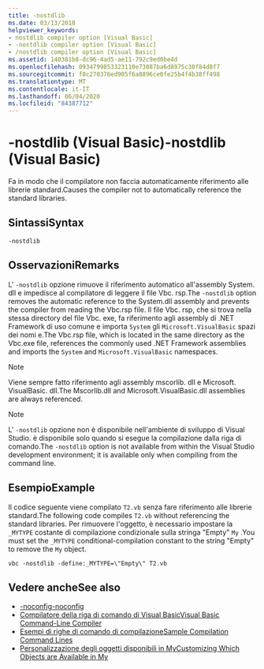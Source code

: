 ```yaml
---
title: -nostdlib
ms.date: 03/13/2018
helpviewer_keywords:
- nostdlib compiler option [Visual Basic]
- -nostdlib compiler option [Visual Basic]
- /nostdlib compiler option [Visual Basic]
ms.assetid: 140381b8-dc96-4ad5-ae11-792c9ed0be4d
ms.openlocfilehash: 0934799853323110e73087ba6d8975c30f84d8f7
ms.sourcegitcommit: f8c270376ed905f6a8896ce0fe25b4f4b38ff498
ms.translationtype: MT
ms.contentlocale: it-IT
ms.lasthandoff: 06/04/2020
ms.locfileid: "84387712"
---
```

# <a name="-nostdlib-visual-basic"></a><span data-ttu-id="558c4-102">-nostdlib (Visual Basic)</span><span class="sxs-lookup"><span data-stu-id="558c4-102">-nostdlib (Visual Basic)</span></span>
<span data-ttu-id="558c4-103">Fa in modo che il compilatore non faccia automaticamente riferimento alle librerie standard.</span><span class="sxs-lookup"><span data-stu-id="558c4-103">Causes the compiler not to automatically reference the standard libraries.</span></span>  
  
## <a name="syntax"></a><span data-ttu-id="558c4-104">Sintassi</span><span class="sxs-lookup"><span data-stu-id="558c4-104">Syntax</span></span>  
  
```console  
-nostdlib  
```  
  
## <a name="remarks"></a><span data-ttu-id="558c4-105">Osservazioni</span><span class="sxs-lookup"><span data-stu-id="558c4-105">Remarks</span></span>  
 <span data-ttu-id="558c4-106">L' `-nostdlib` opzione rimuove il riferimento automatico all'assembly System. dll e impedisce al compilatore di leggere il file Vbc. rsp.</span><span class="sxs-lookup"><span data-stu-id="558c4-106">The `-nostdlib` option removes the automatic reference to the System.dll assembly and prevents the compiler from reading the Vbc.rsp file.</span></span> <span data-ttu-id="558c4-107">Il file Vbc. rsp, che si trova nella stessa directory del file Vbc. exe, fa riferimento agli assembly di .NET Framework di uso comune e importa `System` gli `Microsoft.VisualBasic` spazi dei nomi e.</span><span class="sxs-lookup"><span data-stu-id="558c4-107">The Vbc.rsp file, which is located in the same directory as the Vbc.exe file, references the commonly used .NET Framework assemblies and imports the `System` and `Microsoft.VisualBasic` namespaces.</span></span>  
  
> [!NOTE]
> <span data-ttu-id="558c4-108">Viene sempre fatto riferimento agli assembly mscorlib. dll e Microsoft. VisualBasic. dll.</span><span class="sxs-lookup"><span data-stu-id="558c4-108">The Mscorlib.dll and Microsoft.VisualBasic.dll assemblies are always referenced.</span></span>  
  
> [!NOTE]
> <span data-ttu-id="558c4-109">L' `-nostdlib` opzione non è disponibile nell'ambiente di sviluppo di Visual Studio. è disponibile solo quando si esegue la compilazione dalla riga di comando.</span><span class="sxs-lookup"><span data-stu-id="558c4-109">The `-nostdlib` option is not available from within the Visual Studio development environment; it is available only when compiling from the command line.</span></span>  
  
## <a name="example"></a><span data-ttu-id="558c4-110">Esempio</span><span class="sxs-lookup"><span data-stu-id="558c4-110">Example</span></span>  
 <span data-ttu-id="558c4-111">Il codice seguente viene compilato `T2.vb` senza fare riferimento alle librerie standard.</span><span class="sxs-lookup"><span data-stu-id="558c4-111">The following code compiles `T2.vb` without referencing the standard libraries.</span></span> <span data-ttu-id="558c4-112">Per rimuovere l'oggetto, è necessario impostare la `_MYTYPE` costante di compilazione condizionale sulla stringa "Empty" `My` .</span><span class="sxs-lookup"><span data-stu-id="558c4-112">You must set the `_MYTYPE` conditional-compilation constant to the string "Empty" to remove the `My` object.</span></span>  
  
```console
vbc -nostdlib -define:_MYTYPE=\"Empty\" T2.vb  
```  
  
## <a name="see-also"></a><span data-ttu-id="558c4-113">Vedere anche</span><span class="sxs-lookup"><span data-stu-id="558c4-113">See also</span></span>

- [<span data-ttu-id="558c4-114">-noconfig</span><span class="sxs-lookup"><span data-stu-id="558c4-114">-noconfig</span></span>](noconfig.md)
- [<span data-ttu-id="558c4-115">Compilatore della riga di comando di Visual Basic</span><span class="sxs-lookup"><span data-stu-id="558c4-115">Visual Basic Command-Line Compiler</span></span>](index.md)
- [<span data-ttu-id="558c4-116">Esempi di righe di comando di compilazione</span><span class="sxs-lookup"><span data-stu-id="558c4-116">Sample Compilation Command Lines</span></span>](sample-compilation-command-lines.md)
- [<span data-ttu-id="558c4-117">Personalizzazione degli oggetti disponibili in My</span><span class="sxs-lookup"><span data-stu-id="558c4-117">Customizing Which Objects are Available in My</span></span>](../../developing-apps/customizing-extending-my/customizing-which-objects-are-available-in-my.md)
